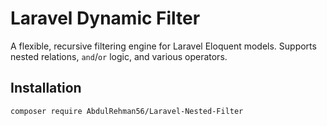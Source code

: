 # Laravel Dynamic Filter

A flexible, recursive filtering engine for Laravel Eloquent models. Supports nested relations, `and`/`or` logic, and various operators.

## Installation

```bash
composer require AbdulRehman56/Laravel-Nested-Filter
